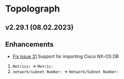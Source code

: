 # Topolograph

## v2.29.1 (08.02.2023)

## Enhancements

* [Fix issue 31](https://github.com/Vadims06/topolograph/issues/31#issue-1558345352) Support for importing Cisco NX-OS DB
1. `Metrics:` -> `Metric:`
2. `network/subnet Number:` -> `Network/Subnet Number:`
